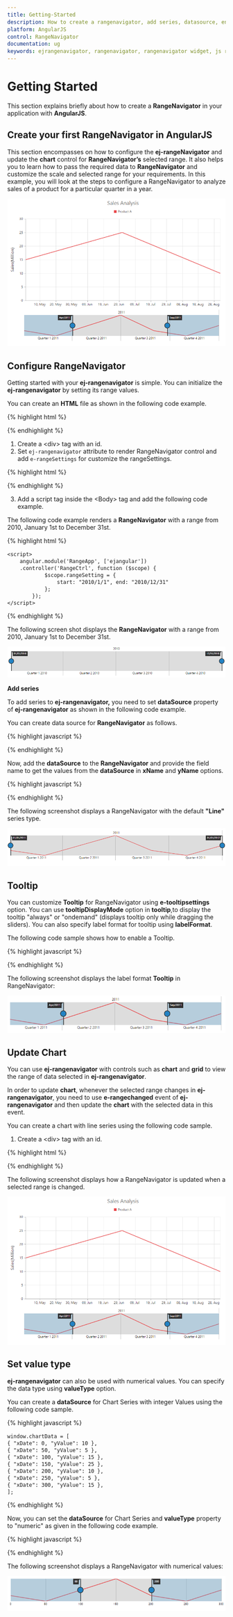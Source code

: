 ```yaml
---
title: Getting-Started
description: How to create a rangenavigator, add series, datasource, enable tooltip and other functionalities
platform: AngularJS
control: RangeNavigator
documentation: ug
keywords: ejrangenavigator, rangenavigator, rangenavigator widget, js rangenavigator, angular rangenavigator, angularjs rangenavigator, angular 1.0 rangenavigator, angular 1 rangenavigator
---
```


# Getting Started


This section explains briefly about how to create a **RangeNavigator** in your application with **AngularJS**.

## Create your first RangeNavigator in AngularJS

This section encompasses on how to configure the **ej-rangeNavigator** and update the **chart** control for **RangeNavigator’s** selected range. It also helps you to learn how to pass the required data to **RangeNavigator** and customize the scale and selected range for your requirements. In this example, you will look at the steps to configure a RangeNavigator to analyze sales of a product for a particular quarter in a year.



![](Getting-Started_images/Getting-Started_img1.png) 

## Configure RangeNavigator

Getting started with your **ej-rangenavigator** is simple. You can initialize the **ej-rangenavigator** by setting its range values.

You can create an **HTML** file as shown in the following code example.

{% highlight html %}


<!DOCTYPE html>
<html ng-app="RangeApp">
<head>
<script src="http://cdn.syncfusion.com/js/assets/external/jquery-1.10.2.min.js" type="text/javascript"></script>
<script src="http://ajax.aspnetcdn.com/ajax/globalize/0.1.1/globalize.min.js"></script>
<script src="http://cdn.syncfusion.com/{{ site.releaseversion }}/js/common/ej.widget.angular.min.js" type="text/javascript"></script>
<script src="http://cdn.syncfusion.com/{{ site.releaseversion }}/js/web/ej.web.all.min.js" type="text/javascript"></script>
</head>
<body ng-controller="RangeCtrl"></body>
</html>


{% endhighlight %}



1. Create a &lt;div&gt; tag with an id.
2. Set `ej-rangenavigator` attribute to render RangeNavigator control and add `e-rangeSettings` for customize the rangeSettings.


{% highlight html %}

<body ng-controller="RangeCtrl">
<div id="rangecontainer" ej-rangenavigator e-rangeSettings=rangeSetting ></div>
</body>


{% endhighlight %}



3. Add a script tag inside the &lt;Body&gt; tag and add the following code example.  

The following code example renders a **RangeNavigator** with a range from 2010, January 1st to December 31st.

{% highlight html %}

    <script>
        angular.module('RangeApp', ['ejangular'])
        .controller('RangeCtrl', function ($scope) {
                $scope.rangeSetting = {
                    start: "2010/1/1", end: "2010/12/31"
                };
            });
    </script>

{% endhighlight %}



The following screen shot displays the **RangeNavigator** with a range from 2010, January 1st to December 31st.



![](Getting-Started_images/Getting-Started_img2.png) 

**Add series**

To add series to **ej-rangenavigator,** you need to set **dataSource** property of **ej-rangenavigator** as shown in the following code example. 

You can create data source for **RangeNavigator** as follows.

{% highlight javascript %}

   <script>
        var Data = [{ "xDate": new Date(2011, 0, 1), "yValue": 10 },
                    { "xDate": new Date(2011, 2, 1), "yValue": 5 },
                    { "xDate": new Date(2011, 4, 1), "yValue": 15 },
                    { "xDate": new Date(2011, 6, 1), "yValue": 25 },
                    { "xDate": new Date(2011, 8, 1), "yValue": 10 },
                    { "xDate": new Date(2011, 10, 1), "yValue": 5 },
                    { "xDate": new Date(2011, 12, 1), "yValue": 15 }];
    </script>
{% endhighlight %}


Now, add the **dataSource** to the **RangeNavigator** and provide the field name to get the values from the **dataSource** in **xName** and **yName** options.

{% highlight javascript %}

<div id="rangecontainer" ej-rangenavigator e-datasource="dataSource" 
e-xname="xDate" e-yname="yValue"></div>
   <script>
   //..
        angular.module('RangeApp', ['ejangular'])
        .controller('RangeCtrl', function ($scope) {
                $scope.dataSource = Data;                
            });
    </script>


{% endhighlight %}


The following screenshot displays a RangeNavigator with the default **"Line"** series type.



![](Getting-Started_images/Getting-Started_img3.png) 

## Tooltip

You can customize **Tooltip** for RangeNavigator using **e-tooltipsettings** option. You can use **tooltipDisplayMode** option in **tooltip**,to display the tooltip "always" or "ondemand" (displays tooltip only while dragging the sliders). You can also specify label format for tooltip using **labelFormat**.

The following code sample shows how to enable a Tooltip.

{% highlight javascript %}

<div id="rangecontainer" ej-rangenavigator
         e-tooltipsettings="tooltip"></div>
    <script>
        angular.module('RangeApp', ['ejangular'])
        .controller('RangeCtrl', function ($scope) {
                $scope.tooltip = {
                    visible: true,
                    labelFormat: "MMM/yyyy",
                    tooltipDisplayMode: "always",
                  };
            });
    </script>


{% endhighlight %}

The following screenshot displays the label format **Tooltip** in RangeNavigator:

![](Getting-Started_images/Getting-Started_img4.png) 

## Update Chart

You can use **ej-rangenavigator** with controls such as **chart** and **grid** to view the range of data selected in **ej-rangenavigator**. 

In order to update **chart**, whenever the selected range changes in **ej-rangenavigator**, you need to use **e-rangechanged** event of **ej-rangenavigator** and then update the **chart** with the selected data in this event. 

You can create a chart with line series using the following code sample.

1. Create a &lt;div&gt; tag with an id.



{% highlight html %}

<body>
<div id="container" ej-chart e-title-text=titleText>
        <e-series>
            <e-series e-name="Sales" e-type="line" e-tooltip="tooltipoptions" e-datasource=dataSource e-xname="xDate" e-yname="yValue">
            </e-series>
        </e-series>
    </div>
    <script>
        var chartData = [{ "xDate": new Date(2011, 0, 1), "yValue": 10 },
                       { "xDate": new Date(2011, 2, 1), "yValue": 5 },
                       { "xDate": new Date(2011, 4, 1), "yValue": 15 },
                       { "xDate": new Date(2011, 6, 1), "yValue": 25 },
                       { "xDate": new Date(2011, 8, 1), "yValue": 10 },
                       { "xDate": new Date(2011, 10, 1), "yValue": 5 },
                       { "xDate": new Date(2011, 12, 1), "yValue": 15 }];

        angular.module('RangeApp', ['ejangular'])
            .controller('RangeCtrl', function ($scope) {
                $scope.dataSource = chartData;
                $scope.titleText = "Sales Analysis";
            });
    </script>
</body>


{% endhighlight %}



You can update the chart with the selected data using the **e-rangechanged** event of **ej-rangenavigator**.

{% highlight javascript %}

<div id="rangecontainer" ej-rangenavigator e-datasource="dataSource" e-xname="xDate" e-yname="yValue"
         e-rangechanged="onRangeChanged"
         e-tooltipsettings="tooltip"></div>

<script>
//...datasource
        angular.module('RangeApp', ['ejangular'])
        .controller('RangeCtrl', function ($scope) {
                $scope.dataSource = chartData;
                $scope.tooltip = {
                    visible: true,
                    labelFormat: "MMM/yyyy",
                    tooltipDisplayMode: "always",
                  };
            });

        function onRangeChanged(sender) {
            var chartObj = $("#container").data("ejChart");
            if (chartObj != null) {
                chartObj.model.series[0].dataSource = sender.selectedData;
                $("#container").ejChart("redraw");
            }
        }
</script>
{% endhighlight %}


The following screenshot displays how a RangeNavigator is updated when a selected range is changed.



![](Getting-Started_images/Getting-Started_img5.png) 

## Set value type

**ej-rangenavigator** can also be used with numerical values. You can specify the data type using **valueType** option. 

You can create a **dataSource** for Chart Series with integer Values using the following code sample.

{% highlight javascript %}


    window.chartData = [
    { "xDate": 0, "yValue": 10 },
    { "xDate": 50, "yValue": 5 },
    { "xDate": 100, "yValue": 15 },
    { "xDate": 150, "yValue": 25 },
    { "xDate": 200, "yValue": 10 },
    { "xDate": 250, "yValue": 5 },
    { "xDate": 300, "yValue": 15 },
    ];


{% endhighlight %}

Now, you can set the **dataSource** for Chart Series and **valueType** property to "numeric" as given in the following code example.

{% highlight javascript %}

<div id="rangecontainer" ej-rangenavigator>
        <div e-series>
            <e-series e-datasource="dataSource" e-valuetype="numeric" e-xname="xDate" 
            e-yname="yValue" e-type="line"></e-series>
        </div>
</div>
<script>
        angular.module('RangeApp', ['ejangular'])
        .controller('RangeCtrl', function ($scope) {
                $scope.dataSource = window.chartData;
        });
</script>


{% endhighlight %}


The following screenshot displays a RangeNavigator with numerical values:



![](Getting-Started_images/Getting-Started_img6.png) 

